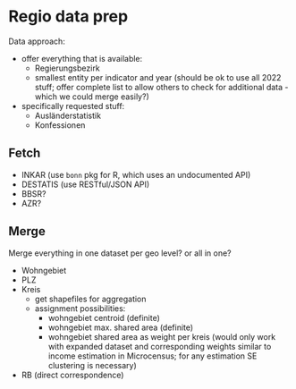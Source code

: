 # Regio data prep

Data approach:
  - offer everything that is available:
    - Regierungsbezirk
    - smallest entity per indicator and year (should be ok to use all 2022 stuff; offer complete list to allow others to check for additional data - which we could merge easily?)
  - specifically requested stuff: 
    - Ausländerstatistik
    - Konfessionen

## Fetch

- INKAR (use `bonn` pkg for R, which uses an undocumented API)
- DESTATIS (use RESTful/JSON API)
- BBSR?
- AZR?

## Merge

Merge everything in one dataset per geo level? or all in one?
- Wohngebiet
- PLZ 
- Kreis
  - get shapefiles for aggregation
  - assignment possibilities:
    - wohngebiet centroid (definite)
    - wohngebiet max. shared area (definite)
    - wohngebiet shared area as weight per kreis (would only work with expanded dataset and corresponding weights similar to income estimation in Microcensus; for any estimation SE clustering is necessary)
- RB (direct correspondence)

